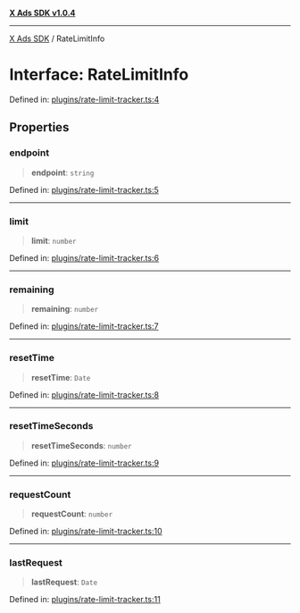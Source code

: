 [**X Ads SDK v1.0.4**](../README.md)

***

[X Ads SDK](../globals.md) / RateLimitInfo

# Interface: RateLimitInfo

Defined in: [plugins/rate-limit-tracker.ts:4](https://github.com/kage1020/x-ads-sdk/blob/main/src/plugins/rate-limit-tracker.ts#L4)

## Properties

### endpoint

> **endpoint**: `string`

Defined in: [plugins/rate-limit-tracker.ts:5](https://github.com/kage1020/x-ads-sdk/blob/main/src/plugins/rate-limit-tracker.ts#L5)

***

### limit

> **limit**: `number`

Defined in: [plugins/rate-limit-tracker.ts:6](https://github.com/kage1020/x-ads-sdk/blob/main/src/plugins/rate-limit-tracker.ts#L6)

***

### remaining

> **remaining**: `number`

Defined in: [plugins/rate-limit-tracker.ts:7](https://github.com/kage1020/x-ads-sdk/blob/main/src/plugins/rate-limit-tracker.ts#L7)

***

### resetTime

> **resetTime**: `Date`

Defined in: [plugins/rate-limit-tracker.ts:8](https://github.com/kage1020/x-ads-sdk/blob/main/src/plugins/rate-limit-tracker.ts#L8)

***

### resetTimeSeconds

> **resetTimeSeconds**: `number`

Defined in: [plugins/rate-limit-tracker.ts:9](https://github.com/kage1020/x-ads-sdk/blob/main/src/plugins/rate-limit-tracker.ts#L9)

***

### requestCount

> **requestCount**: `number`

Defined in: [plugins/rate-limit-tracker.ts:10](https://github.com/kage1020/x-ads-sdk/blob/main/src/plugins/rate-limit-tracker.ts#L10)

***

### lastRequest

> **lastRequest**: `Date`

Defined in: [plugins/rate-limit-tracker.ts:11](https://github.com/kage1020/x-ads-sdk/blob/main/src/plugins/rate-limit-tracker.ts#L11)
